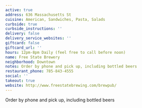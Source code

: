 ```yaml
---
active: true
address: 636 Massachusetts St
cuisine: American, Sandwiches, Pasta, Salads
curbside: true
curbside_instructions: ''
delivery: false
delivery_service_websites: ''
giftcard: false
giftcard_url: ''
hours: 12pm-8pm Daily (feel free to call before noon)
name: Free State Brewery
neighborhood: Downtown
notes: Order by phone and pick up, including bottled beers
restaurant_phone: 785-843-4555
social: ''
takeout: true
website: http://www.freestatebrewing.com/brewpub/
---
```


Order by phone and pick up, including bottled beers